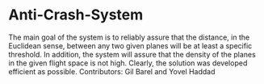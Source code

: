 # Anti-Crash-System
The main goal of the system is to reliably assure that the distance, in the Euclidean sense,
between any two given planes will be at least a specific threshold. 
In addition, the system will assure that the density of the planes in the given flight space is not high.
Clearly, the solution was developed efficient as possible.
Contributors: Gil Barel and Yovel Haddad
